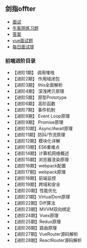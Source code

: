 ## 剑指offter

- [面试](https://docs.qq.com/doc/DU3lEREp6cXpnSEpK?_t=1609850771316)
- [牛客网练习题](https://www.nowcoder.com/ta/coding-interviews.)
- [答案](https://blog.csdn.net/sinat_17775997/article/details/104254177)
- [vue面试题](https://webldx.github.io/2018/09/16/%E9%AD%94%E6%9D%BF/)
- [每日面试提](https://www.yuque.com/yanghui-xazj3/uu7edw)
### 前端进阶目录
- 【进阶1期】 调用堆栈
- 【进阶2期】 作用域闭包
- 【进阶3期】 this全面解析
- 【进阶4期】 深浅拷贝原理
- 【进阶5期】 原型Prototype
- 【进阶6期】 高阶函数
- 【进阶7期】 事件机制
- 【进阶8期】 Event Loop原理
- 【进阶9期】 Promise原理
- 【进阶10期】Async/Await原理
- 【进阶11期】防抖/节流原理
- 【进阶12期】模块化详解
- 【进阶13期】ES6重难点
- 【进阶14期】计算机网络概述
- 【进阶15期】浏览器渲染原理
- 【进阶16期】webpack配置
- 【进阶17期】webpack原理
- 【进阶18期】前端监控
- 【进阶19期】跨域和安全
- 【进阶20期】性能优化
- 【进阶21期】VirtualDom原理
- 【进阶22期】Diff算法
- 【进阶23期】MVVM双向绑定
- 【进阶24期】Vuex原理
- 【进阶25期】Redux原理
- 【进阶26期】路由原理
- 【进阶27期】VueRouter源码解析
- 【进阶28期】ReactRouter源码解析

